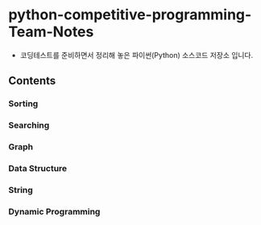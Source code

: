 # python-competitive-programming-Team-Notes

* 코딩테스트를 준비하면서 정리해 놓은 파이썬(Python) 소스코드 저장소 입니다. 

## Contents 

### Sorting 


### Searching 


### Graph 


### Data Structure 


### String 


### Dynamic Programming

